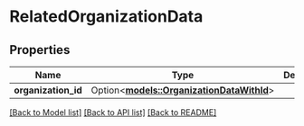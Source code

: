 # RelatedOrganizationData

## Properties

Name | Type | Description | Notes
------------ | ------------- | ------------- | -------------
**organization_id** | Option<[**models::OrganizationDataWithId**](OrganizationDataWithId.md)> |  | [optional]

[[Back to Model list]](../README.md#documentation-for-models) [[Back to API list]](../README.md#documentation-for-api-endpoints) [[Back to README]](../README.md)


